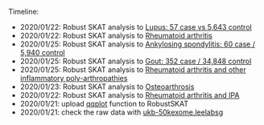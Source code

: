 Timeline:
* 2020/01/22: Robust SKAT analysis to [Lupus: 57 case vs 5,643 control](extdata/SLE/)
* 2020/01/22: Robust SKAT analysis to [Rheumatoid arthritis](extdata/RA/)
* 2020/01/25: Robust SKAT analysis to [Ankylosing spondylitis: 60 case / 5,940 control](extdata/AS/)
* 2020/01/25: Robust SKAT analysis to [Gout: 352 case / 34,848 control](extdata/Gout/)
* 2020/01/25: Robust SKAT analysis to [Rheumatoid arthritis and other inflammatory poly-arthropathies](extdata/RA-IPA/)
* 2020/01/23: Robust SKAT analysis to [Osteoarthrosis](extdata/OA/)
* 2020/01/22: Robust SKAT analysis to [Rheumatoid arthritis and IPA](extdata/RA-IPA/)
* 2020/01/21: upload [qqplot](./R/qqplot.R) function to RobustSKAT
* 2020/01/21: check the raw data with [ukb-50kexome.leelabsg](http://ukb-50kexome.leelabsg.org/pheno/695.4)
